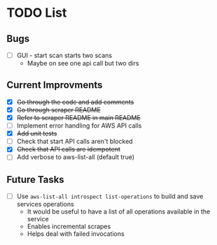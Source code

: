 # TODO List
## Bugs
- [ ] GUI - start scan starts two scans
  - Maybe on see one api call but two dirs
## Current Improvments
- [x] ~~Go through the code and add comments~~
- [x] ~~Go through scraper README~~
- [x] ~~Refer to scraper README in main README~~
- [ ] Implement error handling for AWS API calls
- [x] ~~Add unit tests~~
- [ ] Check that start API calls aren't blocked
- [x] ~~Check that API calls are idempotent~~
- [ ] Add verbose to aws-list-all (default true)

## Future Tasks
- [ ] Use `aws-list-all introspect list-operations` to build and save services operations
  - It would be useful to have a list of all operations available in the service
  - Enables incremental scrapes
  - Helps deal with failed invocations
